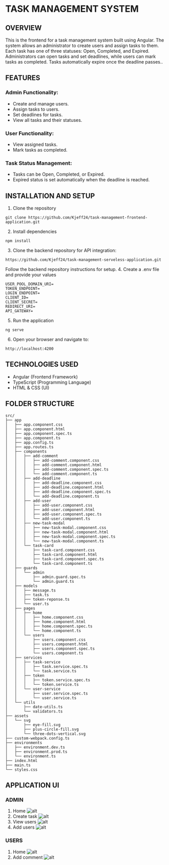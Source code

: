 # TASK MANAGEMENT SYSTEM

## OVERVIEW
This is the frontend for a task management system built using Angular. The system allows an administrator to create users and assign tasks to them. Each task has one of three statuses: Open, Completed, and Expired. Administrators can open tasks and set deadlines, while users can mark tasks as completed. Tasks automatically expire once the deadline passes..

## FEATURES
### Admin Functionality:
- Create and manage users.
- Assign tasks to users.
- Set deadlines for tasks.
- View all tasks and their statuses.

### User Functionality:
- View assigned tasks.
- Mark tasks as completed.

### Task Status Management:
- Tasks can be Open, Completed, or Expired.
- Expired status is set automatically when the deadline is reached.

## INSTALLATION AND SETUP
1. Clone the repository
```
git clone https://github.com/Kjeff24/task-management-frontend-application.git
```
2. Install dependencies
```
npm install
```
3. Clone the backend repository for API integration:
```
https://github.com/Kjeff24/task-management-serveless-application.git
```
Follow the backend repository instructions for setup.
4. Create a .env file and provide your values
```
USER_POOL_DOMAIN_URI=
TOKEN_ENDPOINT=
LOGIN_ENDPOINT=
CLIENT_ID=
CLIENT_SECRET=
REDIRECT_URI=
API_GATEWAY=
```
5. Run the application
```
ng serve
```
6. Open your browser and navigate to:
```
http://localhost:4200 
```

## TECHNOLOGIES USED
- Angular (Frontend Framework)
- TypeScript (Programming Language)
- HTML & CSS (UI)

## FOLDER STRUCTURE
```
src/
├── app
│   ├── app.component.css
│   ├── app.component.html
│   ├── app.component.spec.ts
│   ├── app.component.ts
│   ├── app.config.ts
│   ├── app.routes.ts
│   ├── components
│   │   ├── add-comment
│   │   │   ├── add-comment.component.css
│   │   │   ├── add-comment.component.html
│   │   │   ├── add-comment.component.spec.ts
│   │   │   └── add-comment.component.ts
│   │   ├── add-deadline
│   │   │   ├── add-deadline.component.css
│   │   │   ├── add-deadline.component.html
│   │   │   ├── add-deadline.component.spec.ts
│   │   │   └── add-deadline.component.ts
│   │   ├── add-user
│   │   │   ├── add-user.component.css
│   │   │   ├── add-user.component.html
│   │   │   ├── add-user.component.spec.ts
│   │   │   └── add-user.component.ts
│   │   ├── new-task-modal
│   │   │   ├── new-task-modal.component.css
│   │   │   ├── new-task-modal.component.html
│   │   │   ├── new-task-modal.component.spec.ts
│   │   │   └── new-task-modal.component.ts
│   │   └── task-card
│   │       ├── task-card.component.css
│   │       ├── task-card.component.html
│   │       ├── task-card.component.spec.ts
│   │       └── task-card.component.ts
│   ├── guards
│   │   └── admin
│   │       ├── admin.guard.spec.ts
│   │       └── admin.guard.ts
│   ├── models
│   │   ├── message.ts
│   │   ├── task.ts
│   │   ├── token-reponse.ts
│   │   └── user.ts
│   ├── pages
│   │   ├── home
│   │   │   ├── home.component.css
│   │   │   ├── home.component.html
│   │   │   ├── home.component.spec.ts
│   │   │   └── home.component.ts
│   │   └── users
│   │       ├── users.component.css
│   │       ├── users.component.html
│   │       ├── users.component.spec.ts
│   │       └── users.component.ts
│   ├── services
│   │   ├── task-service
│   │   │   ├── task.service.spec.ts
│   │   │   └── task.service.ts
│   │   ├── token
│   │   │   ├── token.service.spec.ts
│   │   │   └── token.service.ts
│   │   └── user-service
│   │       ├── user.service.spec.ts
│   │       └── user.service.ts
│   └── utils
│       ├── date-utils.ts
│       └── validators.ts
├── assets
│   └── svg
│       ├── eye-fill.svg
│       ├── plus-circle-fill.svg
│       └── three-dots-vertical.svg
├── custom-webpack.config.ts
├── environments
│   ├── environment.dev.ts
│   ├── environment.prod.ts
│   └── environment.ts
├── index.html
├── main.ts
└── styles.css
```

## APPLICATION UI
### ADMIN
1. Home
![alt](./src/assets/screenshots/admin-home.png)
2. Create task
![alt](./src/assets/screenshots/admin-create-task.png)
3. View users
![alt](./src/assets/screenshots/admin-view-users.png)
4. Add users
![alt](./src/assets/screenshots/admin-add-user.png)

### USERS
1. Home
![alt](./src/assets/screenshots/user-home.png)
2. Add comment
![alt](./src/assets/screenshots/user-add-comment.png)